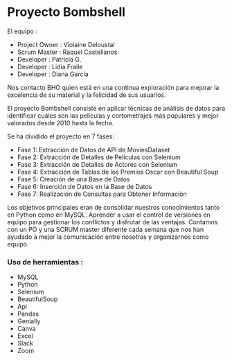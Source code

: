 # Proyecto Bombshell

El equipo :
- Project Owner : Violaine Deloustal                                      
- Scrum Master : Raquel Castellanos
- Developer : Patricia G.
- Developer : Lidia Fraile
- Developer : Diana García

Nos contacto BHO quien está en una continua exploración para mejorar la excelencia de su material y la felicidad de sus usuarios.

El proyecto Bombshell consiste en aplicar técnicas de análisis de datos para identificar cuáles son las películas y cortometrajes más populares y mejor valorados desde 2010 hasta la fecha. 

Se ha dividido el proyecto en 7 fases:

- Fase 1: Extracción de Datos de API de MoviesDataset
- Fase 2: Extracción de Detalles de Películas con Selenium
- Fase 3: Extracción de Detalles de Actores con Selenium
- Fase 4: Extracción de Tablas de los Premios Oscar con Beautiful Soup
- Fase 5: Creación de una Base de Datos
- Fase 6: Inserción de Datos en la Base de Datos
- Fase 7: Realización de Consultas para Obtener Información

Los objetivos principales eran de consolidar nuestros conocimientos tanto en Python como en MySQL. Aprender a usar el control de versiones en equipo para gestionar los conflictos y disfrutar de las ventajas. Contamos con un PO y una SCRUM master diferente cada semana que nos han ayudado a mejor la comunicación entre nosotras y organizarnos como equipo.

### Uso de herramientas : 
- MySQL
- Python
- Selenium
- BeautifulSoup
- Api
- Pandas
- Genially
- Canva
- Excel
- Slack
- Zoom
